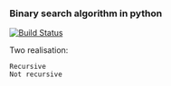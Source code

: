 ### Binary search algorithm in python
[![Build Status](https://travis-ci.org/naktu/binary_search_python.svg?branch=master)](https://travis-ci.org/naktu/binary_search_python)

Two realisation:
    
    Recursive
    Not recursive